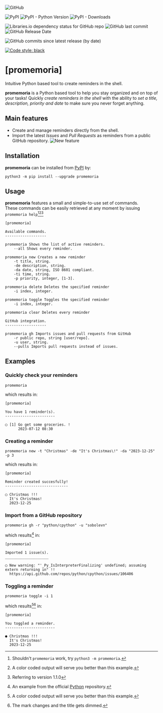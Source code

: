 ![GitHub](https://img.shields.io/github/license/diantonioandrea/promemoria)

![PyPI](https://img.shields.io/pypi/v/promemoria?label=promemoria%20on%20pypi)
![PyPI - Python Version](https://img.shields.io/pypi/pyversions/promemoria)
![PyPI - Downloads](https://img.shields.io/pypi/dm/promemoria)

![Libraries.io dependency status for GitHub repo](https://img.shields.io/librariesio/github/diantonioandrea/promemoria)
![GitHub last commit](https://img.shields.io/github/last-commit/diantonioandrea/promemoria)
![GitHub Release Date](https://img.shields.io/github/release-date/diantonioandrea/promemoria)

![GitHub commits since latest release (by date)](https://img.shields.io/github/commits-since/diantonioandrea/promemoria/latest)

[![Code style: black](https://img.shields.io/badge/code%20style-black-000000.svg)](https://github.com/psf/black)

# [promemoria]

Intuitive Python based tool to create reminders in the shell.

**promemoria** is a Python based tool to help you stay organized and on top of your tasks! Quickly *create reminders in the shell* with the ability to *set a title, description, priority and date* to make sure you never forget anything.

## Main features

- Create and manage reminders directly from the shell.
- Import the latest *Issues* and *Pull Requests* as reminders from a public GitHub repository. ![New feature](https://img.shields.io/badge/new-green)

## Installation

**promemoria** can be installed from [PyPI](https://pypi.org) by:

```
python3 -m pip install --upgrade promemoria
```

## Usage

**promemoria** features a small and simple-to-use set of commands.  
These commands can be easily retrieved at any moment by issuing `promemoria help`[^1][^2][^3]

[^1]: Shouldn't `promemoria` work, try `python3 -m promemoria`.

[^2]: A color coded output will serve you better than this example.

[^3]: Referring to version 1.1.0

```
[promemoria]

Available commands.
-------------------

promemoria Shows the list of active reminders.
    --all Shows every reminder.

promemoria new Creates a new reminder
    -t title, string.
    -de description, string. 
    -da date, string, ISO 8601 compliant.
    -ti time, string.
    -p priority, integer, [1-3].

promemoria delete Deletes the specified reminder
    -i index, integer.

promemoria toggle Toggles the specified reminder
    -i index, integer.

promemoria clear Deletes every reminder

GitHub integration.
-------------------

promemoria gh Imports issues and pull requests from GitHub
    -r public repo, string [user/repo].
    -u user, string.
    --pulls Imports pull requests instead of issues.
```

## Examples

### Quickly check your reminders

```
promemoria
```

which results in:

```
[promemoria]

You have 1 reminder(s).
-----------------------

◯ [1] Go get some groceries. !
      2023-07-12 08:30
```

### Creating a reminder

```
promemoria new -t "Christmas" -de "It's Christmas\!" -da "2023-12-25" -p 3
```

which results in:

```
[promemoria]

Reminder created succesfully!
-----------------------------

◯ Christmas !!!
  It's Christmas!
  2023-12-25
```

### Import from a GitHub repository

```
promemoria gh -r "python/cpython" -u "sobolevn"
```

which results[^4] in:

[^4]: An example from the official [Python](https://github.com/python/cpython) repository.

```
[promemoria]

Imported 1 issue(s).
____________________

◯ New warning: "'_Py_IsInterpreterFinalizing' undefined; assuming extern returning in" !!
  https://api.github.com/repos/python/cpython/issues/106406
```

### Toggling a reminder

```
promemoria toggle -i 1
````

which results[^2][^5] in:

[^5]: The mark changes and the title gets dimmed.

```
[promemoria]

You toggled a reminder.
-----------------------

● Christmas !!!
  It's Christmas!
  2023-12-25
```